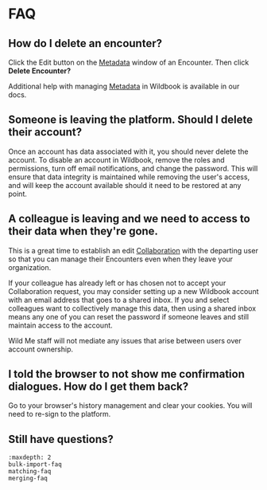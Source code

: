# FAQ

## How do I delete an encounter?

Click the Edit button on the [Metadata](../introduction/encounter.md#metadata) window of an Encounter. Then click **Delete Encounter?**

Additional help with managing [Metadata](../introduction/encounter.md#metadata) in Wildbook is available in our docs.

## Someone is leaving the platform. Should I delete their account?

Once an account has data associated with it, you should never delete the account. To disable an account in Wildbook, remove the roles and permissions, turn off email notifications, and change the password. This will ensure that data integrity is maintained while removing the user's access, and will keep the account available should it need to be restored at any point.

## A colleague is leaving and we need to access to their data when they're gone.

This is a great time to establish an edit [Collaboration](../security/silo-security/index.md#collaborations) with the departing user so that you can manage their Encounters even when they leave your organization.

If your colleague has already left or has chosen not to accept your Collaboration request, you may consider setting up a new Wildbook account with an email address that goes to a shared inbox. If you and select colleagues want to collectively manage this data, then using a shared inbox means any one of you can reset the password if someone leaves and still maintain access to the account.

Wild Me staff will not mediate any issues that arise between users over account ownership.

## I told the browser to not show me confirmation dialogues. How do I get them back?

Go to your browser's history management and clear your cookies. You will need to re-sign to the platform.

## Still have questions?
```{toctree}
:maxdepth: 2
bulk-import-faq
matching-faq
merging-faq
```
